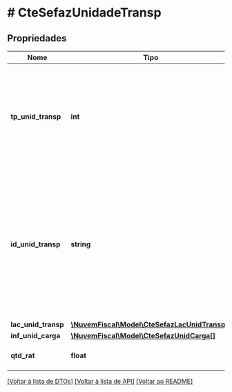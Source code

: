 # # CteSefazUnidadeTransp

## Propriedades

Nome | Tipo | Descrição | Comentários
------------ | ------------- | ------------- | -------------
**tp_unid_transp** | **int** | Tipo da Unidade de Transporte.  * 1 - Rodoviário Tração  * 2 - Rodoviário Reboque  * 3 - Navio  * 4 - Balsa  * 5 - Aeronave  * 6 - Vagão  * 7 - Outros |
**id_unid_transp** | **string** | Identificação da Unidade de Transporte.  Informar a identificação conforme o tipo de unidade de transporte.  Por exemplo: para rodoviário tração ou reboque deverá preencher com a placa do veículo. |
**lac_unid_transp** | [**\NuvemFiscal\Model\CteSefazLacUnidTransp[]**](CteSefazLacUnidTransp.md) |  | [optional]
**inf_unid_carga** | [**\NuvemFiscal\Model\CteSefazUnidCarga[]**](CteSefazUnidCarga.md) |  | [optional]
**qtd_rat** | **float** | Quantidade rateada (Peso,Volume). | [optional]

[[Voltar à lista de DTOs]](../../README.md#models) [[Voltar à lista de API]](../../README.md#endpoints) [[Voltar ao README]](../../README.md)
